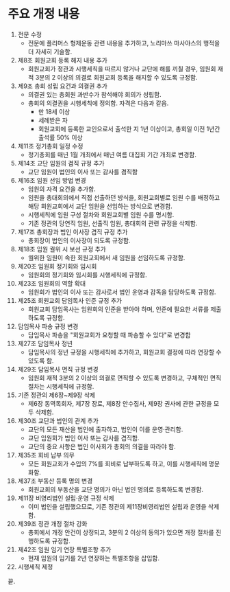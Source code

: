 # 주요 개정 내용

1. 전문 수정
   - 전문에 플리머스 형제운동 관련 내용을 추가하고, 노리마쓰 마사야스의 행적을 더 자세히 기술함.
2. 제8조 회원교회 등록 해지 내용 추가
   - 회원교회가 정관과 시행세칙을 따르지 않거나 교단에 해를 끼칠 경우, 임원회 재적 3분의 2 이상의 의결로 회원교회 등록을 해지할 수 있도록 규정함.
3. 제9조 총회 성립 요건과 의결권 추가
   - 의결권 있는 총회원 과반수가 참석해야 회의가 성립함.
   - 총회의 의결권을 시행세칙에 정의함. 자격은 다음과 같음.
     - 만 18세 이상
     - 세례받은 자
     - 회원교회에 등록한 교인으로서 출석한 지 1년 이상이고, 총회일 이전 1년간 출석률 50% 이상
4. 제11조 정기총회 일정 수정
   - 정기총회를 매년 1월 개최에서 매년 여름 대집회 기간 개최로 변경함.
5. 제14조 교단 임원의 겸직 규정 추가
   - 교단 임원이 법인의 이사 또는 감사를 겸직함
6. 제16조 임원 선임 방법 변경
   - 임원의 자격 요건을 추가함.
   - 임원을 총대회의에서 직접 선출하던 방식을, 회원교회별로 임원 수를 배정하고 해당 회원교회에서 교단 임원을 선임하는 방식으로 변경함.
   - 시행세칙에 임원 구성 절차와 회원교회별 임원 수를 명시함.
   - 기존 정관의 당연직 임원, 선출직 임원, 총대회의 관련 규정을 삭제함.
7. 제17조 총회장과 법인 이사장 겸직 규정 추가
   - 총회장이 법인의 이사장이 되도록 규정함.
8. 제18조 임원 궐위 시 보선 규정 추가
   - 궐위한 임원이 속한 회원교회에서 새 임원을 선임하도록 규정함.
9. 제20조 임원회 정기회와 임시회
   - 임원회의 정기회와 임시회를 시행세칙에 규정함.
10. 제23조 임원회의 역할 확대
       - 임원회가 법인의 이사 또는 감사로서 법인 운영과 감독을 담당하도록 규정함.
11. 제25조 회원교회 담임목사 인준 규정 추가
      - 회원교회 담임목사는 임원회의 인준을 받아야 하며, 인준에 필요한 서류를 제출하도록 규정함.
12. 담임목사 파송 규정 변경
      - 담임목사 파송을 "회원교회가 요청할 때 파송할 수 있다"로 변경함
13. 제27조 담임목사 정년
      - 담임목사의 정년 규정을 시행세칙에 추가하고, 회원교회 결정에 따라 연장할 수 있도록 함.
14. 제29조 담임목사 면직 규정 변경
      - 임원회 재적 3분의 2 이상의 의결로 면직할 수 있도록 변경하고, 구체적인 면직 절차는 시행세칙에 규정함.
15. 기존 정관의 제6장~제9장 삭제
      - 제6장 동역목회자, 제7장 장로, 제8장 안수집사, 제9장 권사에 관한 규정을 모두 삭제함.
16. 제30조 교단과 법인의 관계 추가
      - 교단의 모든 재산을 법인에 출자하고, 법인이 이를 운영·관리함.
      - 교단 임원회가 법인 이사 또는 감사를 겸직함.
      - 교단의 중요 사항은 법인 이사회가 총회의 의결을 따라야 함.
17. 제35조 회비 납부 의무
      - 모든 회원교회가 수입의 7%를 회비로 납부하도록 하고, 이를 시행세칙에 명문화함.
18. 제37조 부동산 등록 명의 변경
      - 회원교회의 부동산을 교단 명의가 아닌 법인 명의로 등록하도록 변경함.
19. 제11장 비영리법인 설립·운영 규정 삭제
      - 이미 법인을 설립했으므로, 기존 정관의 제11장비영리법인 설립과 운영을 삭제함.
20. 제39조 정관 개정 절차 강화
      - 총회에서 개정 안건이 상정되고, 3분의 2 이상의 동의가 있으면 개정 절차를 진행하도록 규정함.
21. 제42조 임원 임기 연장 특별조항 추가
      - 현재 임원의 임기를 2년 연장하는 특별조항을 삽입함.
22. 시행세칙 제정

끝.
